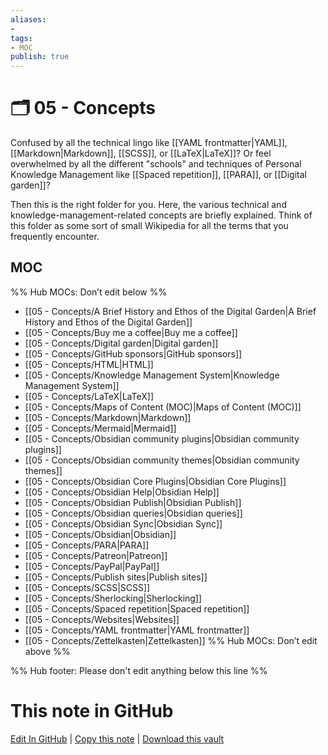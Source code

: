 ```yaml
---
aliases:
- 
tags:
- MOC
publish: true
---
```


# 🗂️ 05 - Concepts

Confused by all the technical lingo like [[YAML frontmatter|YAML]], [[Markdown|Markdown]], [[SCSS]], or [[LaTeX|LaTeX]]? Or feel overwhelmed by all the different "schools" and techniques of Personal Knowledge Management like [[Spaced repetition]], [[PARA]], or [[Digital garden]]?

Then this is the right folder for you. Here, the various technical and knowledge-management-related concepts are briefly explained. Think of this folder as some sort of small Wikipedia for all the terms that you frequently encounter.

## MOC

%% Hub MOCs: Don’t edit below  %%
-  [[05 - Concepts/A Brief History and Ethos of the Digital Garden|A Brief History and Ethos of the Digital Garden]]
-  [[05 - Concepts/Buy me a coffee|Buy me a coffee]]
-  [[05 - Concepts/Digital garden|Digital garden]]
-  [[05 - Concepts/GitHub sponsors|GitHub sponsors]]
-  [[05 - Concepts/HTML|HTML]]
-  [[05 - Concepts/Knowledge Management System|Knowledge Management System]]
-  [[05 - Concepts/LaTeX|LaTeX]]
-  [[05 - Concepts/Maps of Content (MOC)|Maps of Content (MOC)]]
-  [[05 - Concepts/Markdown|Markdown]]
-  [[05 - Concepts/Mermaid|Mermaid]]
-  [[05 - Concepts/Obsidian community plugins|Obsidian community plugins]]
-  [[05 - Concepts/Obsidian community themes|Obsidian community themes]]
-  [[05 - Concepts/Obsidian Core Plugins|Obsidian Core Plugins]]
-  [[05 - Concepts/Obsidian Help|Obsidian Help]]
-  [[05 - Concepts/Obsidian Publish|Obsidian Publish]]
-  [[05 - Concepts/Obsidian queries|Obsidian queries]]
-  [[05 - Concepts/Obsidian Sync|Obsidian Sync]]
-  [[05 - Concepts/Obsidian|Obsidian]]
-  [[05 - Concepts/PARA|PARA]]
-  [[05 - Concepts/Patreon|Patreon]]
-  [[05 - Concepts/PayPal|PayPal]]
-  [[05 - Concepts/Publish sites|Publish sites]]
-  [[05 - Concepts/SCSS|SCSS]]
-  [[05 - Concepts/Sherlocking|Sherlocking]]
-  [[05 - Concepts/Spaced repetition|Spaced repetition]]
-  [[05 - Concepts/Websites|Websites]]
-  [[05 - Concepts/YAML frontmatter|YAML frontmatter]]
-  [[05 - Concepts/Zettelkasten|Zettelkasten]]
%% Hub MOCs: Don’t edit above  %%

%% Hub footer: Please don't edit anything below this line %%

# This note in GitHub

<span class="git-footer">[Edit In GitHub](https://github.dev/obsidian-community/obsidian-hub/blob/main/05%20-%20Concepts/%F0%9F%97%82%EF%B8%8F%2005%20-%20Concepts.md "git-hub-edit-note") | [Copy this note](https://raw.githubusercontent.com/obsidian-community/obsidian-hub/main/05%20-%20Concepts/%F0%9F%97%82%EF%B8%8F%2005%20-%20Concepts.md "git-hub-copy-note") | [Download this vault](https://github.com/obsidian-community/obsidian-hub/archive/refs/heads/main.zip "git-hub-download-vault") </span>